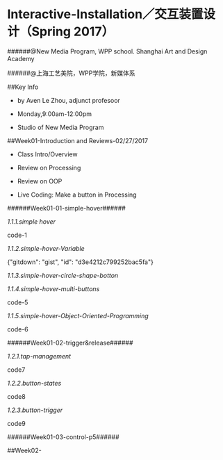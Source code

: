 # **Interactive-Installation／交互装置设计（Spring 2017**）
######@New Media Program, WPP school. Shanghai Art and Design Academy

######@上海工艺美院，WPP学院，新媒体系

##Key Info
- by Aven Le Zhou, adjunct profesoor

- Monday,9:00am-12:00pm

- Studio of New Media Program

##Week01-Introduction and Reviews-02/27/2017

- Class Intro/Overview

- Review on Processing

- Review on OOP

- Live Coding: Make a button in Processing

######Week01-01-simple-hover######

*1.1.1.simple hover*

code-1

*1.1.2.simple-hover-Variable*


{"gitdown": "gist", "id": "d3e4212c799252bac5fa"}

<script src="https://gist.github.com/aaaven/7e46b8c842963d8d267bc9626c866804.js"></script>

<script src="https://gist.github.com/aaaven/ad3e6a9902befb1ab47be66df2959f61.js"></script>

*1.1.3.simple-hover-circle-shape-botton*

<script src="https://gist.github.com/aaaven/9ca7b5e84e2579ce6bf9c5c1e1e804bd.js"></script>

*1.1.4.simple-hover-multi-buttons*

code-5

*1.1.5.simple-hover-Object-Oriented-Programming*

code-6

######Week01-02-trigger&release######

*1.2.1.tap-management*

code7

*1.2.2.button-states*

code8

*1.2.3.button-trigger*

code9

######Week01-03-control-p5######









##Week02-
